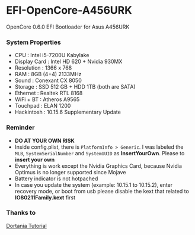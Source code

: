 # EFI-OpenCore-A456URK
OpenCore 0.6.0 EFI Bootloader for Asus A456URK

### System Properties
- CPU : Intel i5-7200U Kabylake
- Display Card : Intel HD 620 + Nvidia 930MX
- Resolution : 1366 x 768
- RAM : 8GB (4+4) 2133MHz
- Sound : Conexant CX 8050
- Storage : SSD 512 GB + HDD 1TB (both are SATA)
- Ethernet : Realtek RTL 8168
- WiFi + BT : Atheros A9565
- Touchpad : ELAN 1200
- Hackintosh : 10.15.6 Supplementary Update

### Reminder
- __DO AT YOUR OWN RISK__
- Inside config.plist, there is `PlatformInfo > Generic`. I was labeled the `MLB`, `SystemSerialNumber` and `SystemUUID` as __InsertYourOwn__. Please to __insert your own__
- Everything is work except the Nvidia Graphics Card, because Nvidia Optimus is no longer supported since Mojave
- Battery indicator is not hotpached
- In case you update the system (example: 10.15.1 to 10.15.2), enter recovery mode, or boot from usb please disable the kext that related to __IO80211Family.kext__ first

### Thanks to
[Dortania Tutorial](https://dortania.github.io/OpenCore-Install-Guide/config-laptop.plist/kaby-lake.html#starting-point)
